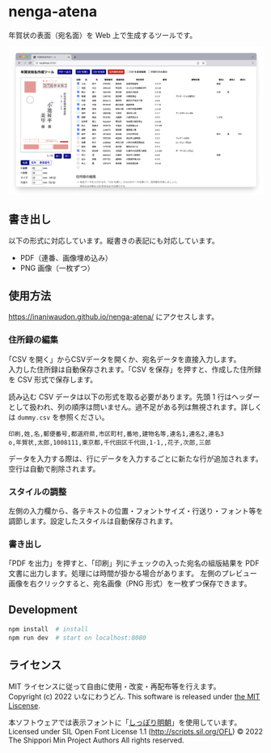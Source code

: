 # nenga-atena

年賀状の表面（宛名面）を Web 上で生成するツールです。

![スクリーンショット](screenshot.png)

## 書き出し

以下の形式に対応しています。縦書きの表記にも対応しています。

- PDF（連番、画像埋め込み）
- PNG 画像（一枚ずつ）

## 使用方法

https://inaniwaudon.github.io/nenga-atena/ にアクセスします。

### 住所録の編集
｢CSV を開く」からCSVデータを開くか、宛名データを直接入力します。  
入力した住所録は自動保存されます。｢CSV を保存」を押すと、作成した住所録を CSV 形式で保存します。

読み込む CSV データは以下の形式を取る必要があります。先頭 1 行はヘッダーとして扱われ、列の順序は問いません。過不足がある列は無視されます。詳しくは `dummy.csv` を参照ください。

```csv
印刷,姓,名,郵便番号,都道府県,市区町村,番地,建物名等,連名1,連名2,連名3
o,年賀状,太郎,1008111,東京都,千代田区千代田,1-1,,花子,次郎,三郎
```

データを入力する際は、行にデータを入力するごとに新たな行が追加されます。空行は自動で削除されます。

### スタイルの調整
左側の入力欄から、各テキストの位置・フォントサイズ・行送り・フォント等を調節します。設定したスタイルは自動保存されます。

### **書き出し**  
｢PDF を出力」を押すと、｢印刷」列にチェックの入った宛名の組版結果を PDF 文書に出力します。処理には時間が掛かる場合があります。
左側のプレビュー画像を右クリックすると、宛名画像（PNG 形式）を一枚ずつ保存できます。

## Development

```bash
npm install  # install
npm run dev  # start on localhost:8080
```

## ライセンス

MIT ライセンスに従って自由に使用・改変・再配布等を行えます。  
Copyright (c) 2022 いなにわうどん.
This software is released under [the MIT Liscense](https://opensource.org/licenses/mit-license.php).

本ソフトウェアでは表示フォントに「[しっぽり明朝](https://fontdasu.com/shippori-mincho/)」を使用しています。
Licensed under SIL Open Font License 1.1 (http://scripts.sil.org/OFL)
© 2022 The Shippori Min Project Authors All rights reserved.
